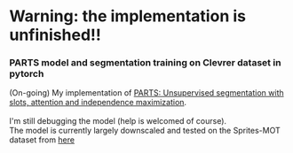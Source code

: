 # Warning: the implementation is unfinished!! 
### PARTS model and segmentation training on Clevrer dataset in pytorch
(On-going) My implementation of [PARTS: Unsupervised segmentation with slots, attention and independence maximization](https://openaccess.thecvf.com/content/ICCV2021/papers/Zoran_PARTS_Unsupervised_Segmentation_With_Slots_Attention_and_Independence_Maximization_ICCV_2021_paper.pdf).
<br/><br/>
I'm still debugging the model (help is welcomed of course). \
The model is currently largely downscaled and tested on the Sprites-MOT dataset from [here](https://github.com/ecker-lab/object-centric-representation-benchmark)
